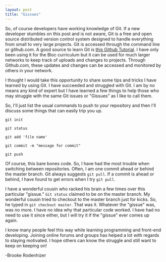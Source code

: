 ```yaml
---
layout: post
title: "Gissues"
---
```


<p>So, of course developers have working knowledge of Git.  If a new developer stumbles on this post and is not aware, Git is a free and open source distributed version control system designed to handle everything from small to very large projects.  Git is accessed through the command line or github.com.  A good source to learn Git is <a href='https://try.github.io/levels/1/challenges/1'>this Github Tutorial</a>.  I have only been using it for the Bloc curriculum but it can be used for much larger networks to keep track of uploads and changes to projects.  Through Github.com, these updates and changes can be accessed and monitored by others in your network.</p>
<p>I thought I would take this opportunity to share some tips and tricks I have learned by using Git.  I have succeeded and struggled with Git.  I am by no means any kind of expert but I have learned a few things to help those who may struggle with the same Git issues or "Gissues" as I like to call them.</p>
<p>So, I'll just list the usual commands to push to your repository and then I'll discuss some things that can easily trip you up.</p>
<p><code>git init</code></p>
<p><code>git status</code></p>
<p><code>git add 'file name'</code></p>
<p><code>git commit -m "message for commit"</code></p>
<p><code>git push</code></p>
<p>Of course, this bare bones code.  So, I have had the most trouble when switching between repositories.  Often, I am one commit ahead or behind the master branch.  Git always suggests <code>git pull</code>.  If a commit is ahead or behind, I have found to get errors when I try <code>git pull</code>.</p>
<p>I have a wonderful cousin who racked his brain a few times over this particular "gissue."  <code>Git status</code> claimed to be on the master branch.  My wonderful cousin tried to checkout to the master branch just for kicks.  So, he typed in <code>git checkout master</code>.  That was it.  Whatever the "gissue" was, was no more.  I have no idea why that particular code worked.  I have had no need to use it since either, but I will try it if the "gissue" ever comes up again.</p>


<p>I know many people feel this way while learning programming and front-end developing.  Joining online forums and groups has helped a lot with regards to staying motivated.  I hope others can know the struggle and still want to keep on keeping on!</p>
<p>-Brooke Rodenhizer</p>
